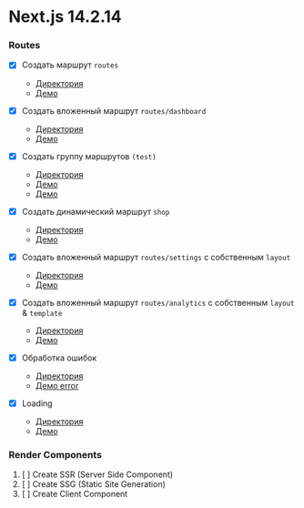 # Next.js 14.2.14

### Routes
- [x] Создать маршрут ``routes`` 
  - [Директория](./../demo-next/app/routes/)
  - [Демо](http://localhost:3000/routes/)
  
- [x] Создать вложенный маршрут ``routes/dashboard``
  - [Директория](./../demo-next/app/routes/dashboard)
  - [Демо](http://localhost:3000/routes/dashboard/)
  
- [x] Создать группу маршрутов ``(test)``
  - [Директория](./../demo-next/app/routes/(test))
  - [Демо](http://localhost:3000/routes/test-1/)
  - [Демо](http://localhost:3000/routes/test-2/)

- [x] Создать динамический маршрут ``shop``
  - [Директория](./../demo-next/app/routes/shop)
  - [Демо](http://localhost:3000/routes/shop)
  
- [x] Создать вложенный маршрут ``routes/settings`` с собственным ``layout``
  - [Директория](./../demo-next/app/routes/settings)
  - [Демо](http://localhost:3000/routes/settings/)
  
- [x] Создать вложенный маршрут ``routes/analytics`` с собственным ``layout`` & ``template``
  - [Директория](./../demo-next/app/routes/analytics)
  - [Демо](http://localhost:3000/routes/analytics/)

- [x] Обработка ошибок
  - [Директория](./../demo-next/app/routes/fail)
  - [Демо error](http://localhost:3000/routes/fail)

- [x] Loading
  - [Директория](./../demo-next/app/routes/product)
  - [Демо](http://localhost:3000/routes/product)
   
### Render Components
   1. [ ] Create SSR (Server Side Component)
   2. [ ] Create SSG (Static Site Generation)
   3. [ ] Create Client Component
